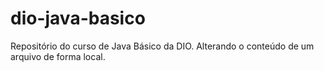# dio-java-basico
Repositório do curso de Java Básico da DIO.
Alterando o conteúdo de um arquivo de forma local.

